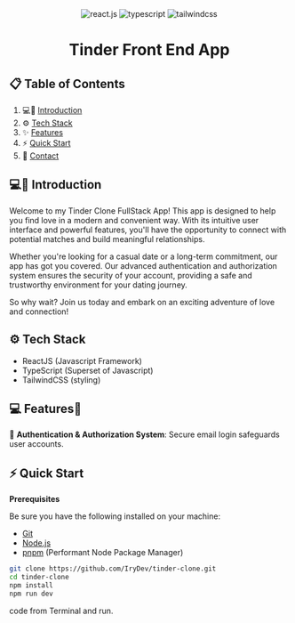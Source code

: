 <div align="center">
  <div>
  <img src="https://img.shields.io/badge/React-20232A?style=for-the-badge&logo=react&logoColor=61DAFB" alt="react.js" />
  <img src="https://img.shields.io/badge/-Typescript-black?style=for-the-badge&logoColor=white&logo=typescript&color=3178C6" alt="typescript" />
    <img src="https://img.shields.io/badge/Tailwind_CSS-38B2AC?style=for-the-badge&logo=tailwind-css&logoColor=white" alt="tailwindcss" />
  </div>
</div>

<h1 align="center">Tinder Front End App</h1>

## 📋 <a name="table">Table of Contents</a>

1. 💻📱 [Introduction](#introduction)
2. ⚙️ [Tech Stack](#tech-stack)
3. ✨ [Features](#features)
4. ⚡ [Quick Start](#quick-start)
5. 🔗 [Contact](#more)

## <a name="introduction">💻📱 Introduction</a>

Welcome to my Tinder Clone FullStack App! This app is designed to help you find love in a modern and convenient way. With its intuitive user interface and powerful features, you'll have the opportunity to connect with potential matches and build meaningful relationships.

Whether you're looking for a casual date or a long-term commitment, our app has got you covered. Our advanced authentication and authorization system ensures the security of your account, providing a safe and trustworthy environment for your dating journey.

So why wait? Join us today and embark on an exciting adventure of love and connection!

## <a name="tech-stack">⚙️ Tech Stack</a>

- ReactJS (Javascript Framework)
- TypeScript (Superset of Javascript)
- TailwindCSS (styling)

## <a name="features">💻 Features📱</a>

🦾 **Authentication & Authorization System**: Secure email login safeguards user accounts.

## <a name="quick-start">⚡ Quick Start</a>

**Prerequisites**

Be sure you have the following installed on your machine:

- [Git](https://git-scm.com/)
- [Node.js](https://nodejs.org/en)
- [pnpm](https://www.pnpm.com/) (Performant Node Package Manager)

```bash
git clone https://github.com/IryDev/tinder-clone.git
cd tinder-clone
npm install
npm run dev
```

code from Terminal and run.

